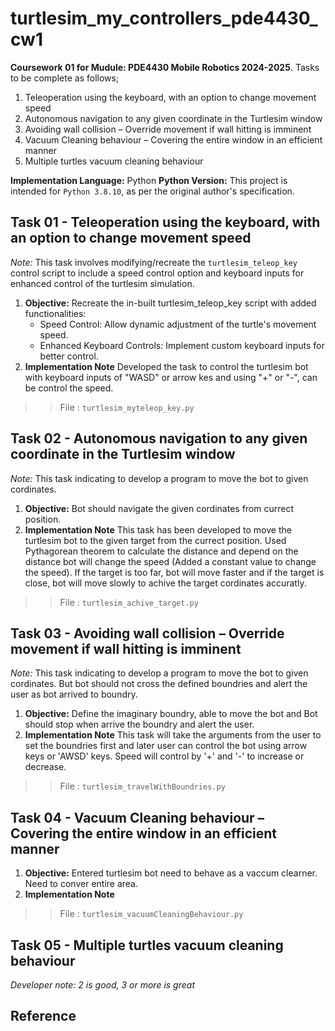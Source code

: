 # turtlesim_my_controllers_pde4430_cw1

**Coursework 01 for Mudule: PDE4430 Mobile Robotics 2024-2025**. Tasks to be complete as follows;
1. Teleoperation using the keyboard, with an option to change movement speed  
2. Autonomous navigation to any given coordinate in the Turtlesim window 
3. Avoiding wall collision – Override movement if wall hitting is imminent
4. Vacuum Cleaning behaviour – Covering the entire window in an efficient manner 
5. Multiple turtles vacuum cleaning behaviour 

**Implementation Language:** Python
**Python Version:** This project is intended for `Python 3.8.10`, as per the original author's specification.

## Task 01 - Teleoperation using the keyboard, with an option to change movement speed  

*Note:* This task involves modifying/recreate the `turtlesim_teleop_key` control script to include a speed control option and keyboard inputs for enhanced control of the turtlesim simulation.

1. **Objective:** Recreate the in-built turtlesim_teleop_key script with added functionalities:
    - Speed Control: Allow dynamic adjustment of the turtle's movement speed.   
    - Enhanced Keyboard Controls: Implement custom keyboard inputs for better control.
2. **Implementation Note** Developed the task to control the turtlesim bot with keyboard inputs of "WASD" or arrow kes and using "+" or "-", can be control the speed.

>> File : `turtlesim_myteleop_key.py`


## Task 02 - Autonomous navigation to any given coordinate in the Turtlesim window 

*Note:* This task indicating to develop a program to move the bot to given cordinates.

1. **Objective:** Bot should navigate the given cordinates from currect position.
2. **Implementation Note** This task has been developed to move the turtlesim bot to the given target from the currect position. Used Pythagorean theorem to calculate the distance and depend on the distance bot will change the speed (Added a constant value to change the speed). If the target is too far, bot will move faster and if the target is close, bot will move slowly to achive the target cordinates accuratly.

>> File : `turtlesim_achive_target.py`


## Task 03 - Avoiding wall collision – Override movement if wall hitting is imminent 

*Note:* This task indicating to develop a program to move the bot to given cordinates. But bot should not cross the defined boundries and alert the user as bot arrived to boundry.

1. **Objective:** Define the imaginary boundry, able to move the bot and Bot should stop when arrive the boundry and alert the user.
2. **Implementation Note** This task will take the arguments from the user to set the boundries first and later user can control the bot using arrow keys or 'AWSD' keys. Speed will control by '+' and '-' to increase or decrease.

>> File : `turtlesim_travelWithBoundries.py`


## Task 04 - Vacuum Cleaning behaviour – Covering the entire window in an efficient manner 

1. **Objective:** Entered turtlesim bot need to behave as a vaccum clearner. Need to conver entire area.
2. **Implementation Note** 

>> File : `turtlesim_vacuumCleaningBehaviour.py`


## Task 05 - Multiple turtles vacuum cleaning behaviour

*Developer note: 2 is good, 3 or more is great* 

## Reference





